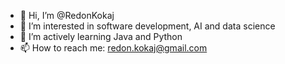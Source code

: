 - 👋 Hi, I’m @RedonKokaj
- 👀 I’m interested in software development, AI and data science
- 🌱 I’m actively learning Java and Python
- 📫 How to reach me: redon.kokaj@gmail.com
